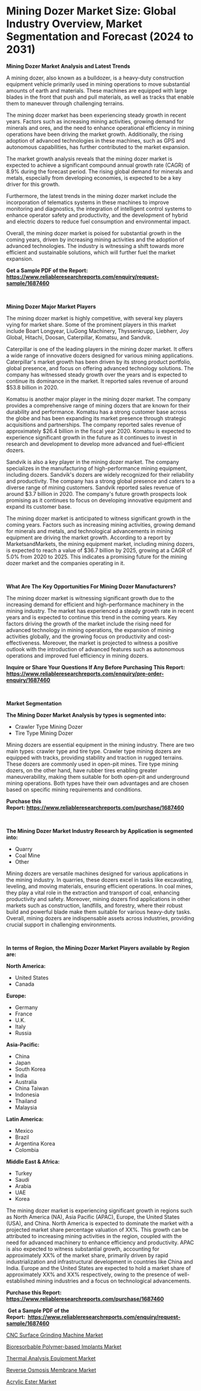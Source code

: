 <p><h1>Mining Dozer Market Size: Global Industry Overview, Market Segmentation and Forecast (2024 to 2031)</h1></p><p><strong>Mining Dozer Market Analysis and Latest Trends</strong></p>
<p><p>A mining dozer, also known as a bulldozer, is a heavy-duty construction equipment vehicle primarily used in mining operations to move substantial amounts of earth and materials. These machines are equipped with large blades in the front that push and pull materials, as well as tracks that enable them to maneuver through challenging terrains.</p><p>The mining dozer market has been experiencing steady growth in recent years. Factors such as increasing mining activities, growing demand for minerals and ores, and the need to enhance operational efficiency in mining operations have been driving the market growth. Additionally, the rising adoption of advanced technologies in these machines, such as GPS and autonomous capabilities, has further contributed to the market expansion.</p><p>The market growth analysis reveals that the mining dozer market is expected to achieve a significant compound annual growth rate (CAGR) of 8.9% during the forecast period. The rising global demand for minerals and metals, especially from developing economies, is expected to be a key driver for this growth.</p><p>Furthermore, the latest trends in the mining dozer market include the incorporation of telematics systems in these machines to improve monitoring and diagnostics, the integration of intelligent control systems to enhance operator safety and productivity, and the development of hybrid and electric dozers to reduce fuel consumption and environmental impact.</p><p>Overall, the mining dozer market is poised for substantial growth in the coming years, driven by increasing mining activities and the adoption of advanced technologies. The industry is witnessing a shift towards more efficient and sustainable solutions, which will further fuel the market expansion.</p></p>
<p><strong>Get a Sample PDF of the Report:&nbsp; <a href="https://www.reliableresearchreports.com/enquiry/request-sample/1687460">https://www.reliableresearchreports.com/enquiry/request-sample/1687460</a></strong></p>
<p>&nbsp;</p>
<p><strong>Mining Dozer Major Market Players</strong></p>
<p><p>The mining dozer market is highly competitive, with several key players vying for market share. Some of the prominent players in this market include Boart Longyear, LiuGong Machinery, Thyssenkrupp, Liebherr, Joy Global, Hitachi, Doosan, Caterpillar, Komatsu, and Sandvik. </p><p>Caterpillar is one of the leading players in the mining dozer market. It offers a wide range of innovative dozers designed for various mining applications. Caterpillar's market growth has been driven by its strong product portfolio, global presence, and focus on offering advanced technology solutions. The company has witnessed steady growth over the years and is expected to continue its dominance in the market. It reported sales revenue of around $53.8 billion in 2020.</p><p>Komatsu is another major player in the mining dozer market. The company provides a comprehensive range of mining dozers that are known for their durability and performance. Komatsu has a strong customer base across the globe and has been expanding its market presence through strategic acquisitions and partnerships. The company reported sales revenue of approximately $26.4 billion in the fiscal year 2020. Komatsu is expected to experience significant growth in the future as it continues to invest in research and development to develop more advanced and fuel-efficient dozers.</p><p>Sandvik is also a key player in the mining dozer market. The company specializes in the manufacturing of high-performance mining equipment, including dozers. Sandvik's dozers are widely recognized for their reliability and productivity. The company has a strong global presence and caters to a diverse range of mining customers. Sandvik reported sales revenue of around $3.7 billion in 2020. The company's future growth prospects look promising as it continues to focus on developing innovative equipment and expand its customer base.</p><p>The mining dozer market is anticipated to witness significant growth in the coming years. Factors such as increasing mining activities, growing demand for minerals and metals, and technological advancements in mining equipment are driving the market growth. According to a report by MarketsandMarkets, the mining equipment market, including mining dozers, is expected to reach a value of $36.7 billion by 2025, growing at a CAGR of 5.0% from 2020 to 2025. This indicates a promising future for the mining dozer market and the companies operating in it.</p></p>
<p>&nbsp;</p>
<p><strong>What Are The Key Opportunities For Mining Dozer Manufacturers?</strong></p>
<p><p>The mining dozer market is witnessing significant growth due to the increasing demand for efficient and high-performance machinery in the mining industry. The market has experienced a steady growth rate in recent years and is expected to continue this trend in the coming years. Key factors driving the growth of the market include the rising need for advanced technology in mining operations, the expansion of mining activities globally, and the growing focus on productivity and cost-effectiveness. Moreover, the market is projected to witness a positive outlook with the introduction of advanced features such as autonomous operations and improved fuel efficiency in mining dozers.</p></p>
<p><strong>Inquire or Share Your Questions If Any Before Purchasing This Report: <a href="https://www.reliableresearchreports.com/enquiry/pre-order-enquiry/1687460">https://www.reliableresearchreports.com/enquiry/pre-order-enquiry/1687460</a></strong></p>
<p>&nbsp;</p>
<p><strong>Market Segmentation</strong></p>
<p><strong>The Mining Dozer Market Analysis by types is segmented into:</strong></p>
<p><ul><li>Crawler Type Mining Dozer</li><li>Tire Type Mining Dozer</li></ul></p>
<p><p>Mining dozers are essential equipment in the mining industry. There are two main types: crawler type and tire type. Crawler type mining dozers are equipped with tracks, providing stability and traction in rugged terrains. These dozers are commonly used in open-pit mines. Tire type mining dozers, on the other hand, have rubber tires enabling greater maneuverability, making them suitable for both open-pit and underground mining operations. Both types have their own advantages and are chosen based on specific mining requirements and conditions.</p></p>
<p><strong>Purchase this Report:&nbsp;<a href="https://www.reliableresearchreports.com/purchase/1687460">https://www.reliableresearchreports.com/purchase/1687460</a></strong></p>
<p>&nbsp;</p>
<p><strong>The Mining Dozer Market Industry Research by Application is segmented into:</strong></p>
<p><ul><li>Quarry</li><li>Coal Mine</li><li>Other</li></ul></p>
<p><p>Mining dozers are versatile machines designed for various applications in the mining industry. In quarries, these dozers excel in tasks like excavating, leveling, and moving materials, ensuring efficient operations. In coal mines, they play a vital role in the extraction and transport of coal, enhancing productivity and safety. Moreover, mining dozers find applications in other markets such as construction, landfills, and forestry, where their robust build and powerful blade make them suitable for various heavy-duty tasks. Overall, mining dozers are indispensable assets across industries, providing crucial support in challenging environments.</p></p>
<p>&nbsp;</p>
<p><strong>In terms of Region, the Mining Dozer Market Players available by Region are:</strong></p>
<p>
    <p> <strong> North America: </strong>
        <ul>
            <li>United States</li>
            <li>Canada</li>
        </ul>
        </p> 
    <p> <strong> Europe: </strong>
        <ul>
            <li>Germany</li>
            <li>France</li>
            <li>U.K.</li>
            <li>Italy</li>
            <li>Russia</li>
        </ul>
        </p> 
    <p> <strong> Asia-Pacific: </strong>
        <ul>
            <li>China</li>
            <li>Japan</li>
            <li>South Korea</li>
            <li>India</li>
            <li>Australia</li>
            <li>China Taiwan</li>
            <li>Indonesia</li>
            <li>Thailand</li>
            <li>Malaysia</li>
        </ul>
        </p> 
    <p> <strong> Latin America: </strong>
        <ul>
            <li>Mexico</li>
            <li>Brazil</li>
            <li>Argentina Korea</li>
            <li>Colombia</li>
        </ul>
        </p> 
    <p> <strong> Middle East & Africa: </strong>
        <ul>
            <li>Turkey</li>
            <li>Saudi</li>
            <li>Arabia</li>
            <li>UAE</li>
            <li>Korea</li>
        </ul>
    </p>
    </p>
<p><p>The mining dozer market is experiencing significant growth in regions such as North America (NA), Asia Pacific (APAC), Europe, the United States (USA), and China. North America is expected to dominate the market with a projected market share percentage valuation of XX%. This growth can be attributed to increasing mining activities in the region, coupled with the need for advanced machinery to enhance efficiency and productivity. APAC is also expected to witness substantial growth, accounting for approximately XX% of the market share, primarily driven by rapid industrialization and infrastructural development in countries like China and India. Europe and the United States are expected to hold a market share of approximately XX% and XX% respectively, owing to the presence of well-established mining industries and a focus on technological advancements.</p></p>
<p><strong>Purchase this Report: <a href="https://www.reliableresearchreports.com/purchase/1687460">https://www.reliableresearchreports.com/purchase/1687460</a></strong></p>
<p>&nbsp;<strong>Get a Sample PDF of the Report:&nbsp;&nbsp;<a href="https://www.reliableresearchreports.com/enquiry/request-sample/1687460">https://www.reliableresearchreports.com/enquiry/request-sample/1687460</a></strong></p>
<p><strong></strong></p>
<p><p><a href="https://github.com/RoccoManning/Market-Research-Report-List-3/blob/main/cnc-surface-grinding-machine-market.md">CNC Surface Grinding Machine Market</a></p><p><a href="https://medium.com/@emmyrolfson8689/bioresorbable-polymer-based-implants-market-competitive-analysis-market-trends-and-forecast-to-c666d5133ade">Bioresorbable Polymer-based Implants Market</a></p><p><a href="https://github.com/NorbertYates/Market-Research-Report-List-3/blob/main/thermal-analysis-equipment-market.md">Thermal Analysis Equipment Market</a></p><p><a href="https://www.linkedin.com/pulse/reverse-osmosis-membrane-market-share-amp-new-trends-occre/">Reverse Osmosis Membrane Market</a></p><p><a href="https://www.linkedin.com/pulse/acrylic-ester-market-challenges-opportunities-growth-s0dme/">Acrylic Ester Market</a></p></p>